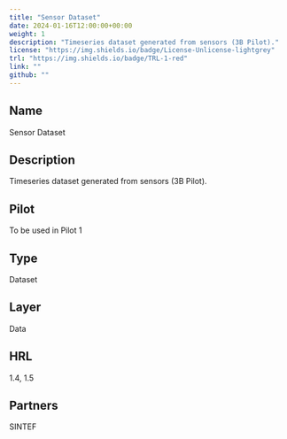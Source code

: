 ```yaml
---
title: "Sensor Dataset"
date: 2024-01-16T12:00:00+00:00
weight: 1
description: "Timeseries dataset generated from sensors (3B Pilot)."
license: "https://img.shields.io/badge/License-Unlicense-lightgrey"
trl: "https://img.shields.io/badge/TRL-1-red"
link: ""
github: ""
---
```


## Name
Sensor Dataset

## Description
Timeseries dataset generated from sensors (3B Pilot).

## Pilot
To be used in Pilot 1

## Type
Dataset

## Layer
Data

## HRL
1.4, 1.5

## Partners
SINTEF

